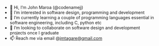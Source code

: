 - 👋 Hi, I’m John Maroa (@codenamejj)
- 👀 I’m interested in software design, programming and development
- 🌱 I’m currently learning a couple of programming languages essential in software engineering, including C, python etc
- 💞️ I’m looking to collaborate on software design and development projects once I graduate
- 📫 Reach me via email @jmtagare@gmail.com

<!---
codenamejj/codenamejj is a ✨ special ✨ repository because its `README.md` (this file) appears on your GitHub profile.
You can click the Preview link to take a look at your changes.
--->
